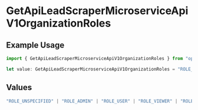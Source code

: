 # GetApiLeadScraperMicroserviceApiV1OrganizationRoles

## Example Usage

```typescript
import { GetApiLeadScraperMicroserviceApiV1OrganizationRoles } from "oppulence-backend-sdk/models/operations";

let value: GetApiLeadScraperMicroserviceApiV1OrganizationRoles = "ROLE_MANAGER";
```

## Values

```typescript
"ROLE_UNSPECIFIED" | "ROLE_ADMIN" | "ROLE_USER" | "ROLE_VIEWER" | "ROLE_MANAGER"
```